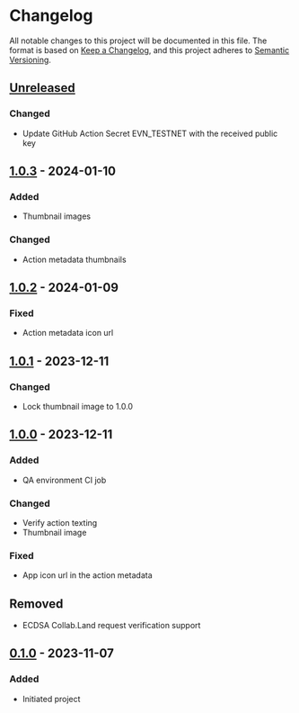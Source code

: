 # Changelog

All notable changes to this project will be documented in this file.
The format is based on [Keep a Changelog], and this project adheres to [Semantic Versioning].

## [Unreleased]
### Changed
- Update GitHub Action Secret EVN_TESTNET with the received public key

## [1.0.3] - 2024-01-10
### Added
- Thumbnail images

### Changed
- Action metadata thumbnails

## [1.0.2] - 2024-01-09
### Fixed
- Action metadata icon url

## [1.0.1] - 2023-12-11
### Changed
- Lock thumbnail image to 1.0.0

## [1.0.0] - 2023-12-11
### Added
- QA environment CI job

### Changed
- Verify action texting
- Thumbnail image

### Fixed
- App icon url in the action metadata

## Removed
- ECDSA Collab.Land request verification support

## [0.1.0] - 2023-11-07

### Added

- Initiated project

[Unreleased]: https://github.com/rarimo/collabland-rarimo-poh-action/compare/1.0.3...HEAD
[1.0.3]: https://github.com/rarimo/collabland-rarimo-poh-action/compare/1.0.2...1.0.3
[1.0.2]: https://github.com/rarimo/collabland-rarimo-poh-action/compare/1.0.1...1.0.2
[1.0.1]: https://github.com/rarimo/collabland-rarimo-poh-action/compare/1.0.0...1.0.1
[1.0.0]: https://github.com/rarimo/collabland-rarimo-poh-action/compare/0.1.0...1.0.0
[0.1.0]: https://github.com/rarimo/collabland-rarimo-poh-action/releases/tag/0.1.0
[Keep a Changelog]: https://keepachangelog.com/en/1.0.0/
[Semantic Versioning]: https://semver.org/spec/v2.0.0.html
